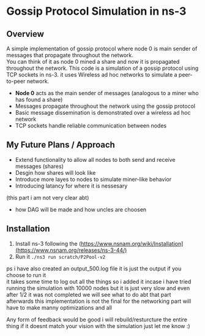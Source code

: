 # Gossip Protocol Simulation in ns-3

## Overview

A simple implementation of gossip protocol where node 0 is main sender of messages that propagate throughout the network.  
You can think of it as node 0 mined a share and now it is propagated throughout the network.
This code is a simulation of a gossip protocol using TCP sockets in ns-3.
it uses Wireless ad hoc networks to simulate a peer-to-peer network.

- **Node 0** acts as the main sender of messages (analogous to a miner who has found a share)
- Messages propagate throughout the network using the gossip protocol
- Basic message dissemination is demonstrated over a wireless ad hoc network
- TCP sockets handle reliable communication between nodes

## My Future Plans / Approach  

- Extend functionality to allow all nodes to both send and receive messages (shares)
- Desgin how shares will look like 
- Introduce more layes to nodes to simulate miner-like behavior
- Introducing latancy for where it is nessesary 

(this part i am not very clear abt) 
- how DAG will be made and how uncles are choosen 

## Installation

1. Install ns-3 following the (https://www.nsnam.org/wiki/Installation](https://www.nsnam.org/releases/ns-3-44/)
2. Run it  ``` ./ns3 run scratch/P2Pool-v2 ```

ps i have also created an output_500.log file it is just the output if you choose to run it                                                     
it takes some time to log out all the things so i added it incase 
i have tried running the simulation with 10000 nodes but it is just very slow and even after 1/2 it was not completed we will see what to do abt that part afterwards 
this implementation is not the final for the networking part will have to make manny optimizations and all 

Any form of feedback would be good i will rebuild/resturcture the entire thing if it doesnt match your vision with the simulation just let me know :)
